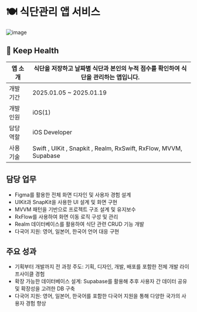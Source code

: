 # 🍽️ 식단관리 앱 서비스

![image](https://github.com/user-attachments/assets/b75f26a9-dade-4118-b98f-892573b2d607)

## 📎 Keep Health
| 앱 소개 | 식단을 저장하고 날짜별 식단과 본인의 누적 점수를 확인하여 식단을 관리하는 앱입니다. |
| --- | --- |
| 개발 기간 | 2025.01.05 ~ 2025.01.19 |
| 개발 인원 | iOS(1) |
| 담당 역할 | iOS Developer |
| 사용 기술 | Swift , UIKit , Snapkit , Realm, RxSwift, RxFlow, MVVM, Supabase |

## 담당 업무

- Figma를 활용한 전체 화면 디자인 및 사용자 경험 설계
- UIKit과 SnapKit을 사용한 UI 설계 및 화면 구현
- MVVM 패턴을 기반으로 프로젝트 구조 설계 및 유지보수
- RxFlow를 사용하여 화면 이동 로직 구성 및 관리
- Realm 데이터베이스를 활용하여 식단 관련 CRUD 기능 개발
- 다국어 지원: 영어, 일본어, 한국어 언어 대응 구현

## 주요 성과

- 기획부터 개발까지 전 과정 주도: 기획, 디자인, 개발, 배포를 포함한 전체 개발 라이프사이클 경험
- 확장 가능한 데이터베이스 설계: Supabase를 활용해 추후 사용자 간 데이터 공유 및 확장성을 고려한 DB 구축
- 다국어 지원: 영어, 일본어, 한국어를 포함한 다국어 지원을 통해 다양한 국가의 사용자 경험 향상
